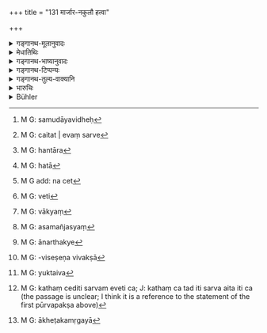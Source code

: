 +++
title = "131 मार्जार-नकुलौ हत्वा"

+++

<details><summary>गङ्गानथ-मूलानुवादः</summary>

Having killed a cat, an ichneumon, a blue jay, a frog, a dog, an iguana, an owl and a crow,—he shall perform the penance of the ‘Śūdra-killer.’—(131)
</details>

<details><summary>मेधातिथिः</summary>

अतिमहत्वात् प्रायश्चित्तस्य समुदायवधे[^१८८] प्रायश्चित्तम् एतत् । तेअर्स्


[^१८८]:
     M G: samudāyavidheḥ

- <u>ननु</u> चात्र "साहित्यं न विवक्षितम्" इत्य् उक्तं यतो जातिभ्रंशकरादिषु । कथं चैते सर्वे[^१८९] चैकस्य हन्तव्यतया[^१९०] उपनयेयुः । अतिरिक्तसद्भावे न तन्निमित्तं स्यात् । अर्थान्तरम् एवैतद् वशेनैव तच् छक्यते वक्तुम् । तेनावृत्तेन हन्ता[^१९१] । अधिकवधे त्व् अन्यद् भविष्यति । नैतच् छ्रूयते न्यूने वधे च न स्यात् । "पयः पिबेत्" (म्ध् ११.१३१) इत्यादि प्रत्येकविधेन संबध्यते । न समुदाये प्रत्येकं वाक्यपरिसमाप्तिः समुदाये वा, अर्थान्तरे तु[^१९२] स्थातुं लभ्यन्ते । 


[^१९२]:
     M G add: na cet


[^१९१]:
     M G: hatā


[^१९०]:
     M G: hantāra


[^१८९]:
     M G: caitat | evaṃ sarve

- <u>यत्</u> तावद् उच्यते "साहित्यं न विवक्षितम्" इति, तत्र न विवक्ष्यते यत्र प्रत्येकं संबन्धिवाच्यम् अर्थवत् । यथा "यस्य पिता पितामहः सोमं न पिबेत्" (म्स् २.५.५) इति । यत्र पुनर् अविवक्ष्यमाणे वाच्यम् एवानर्थकं तत्र तत्परिहारार्थं युक्ता विवक्षा । यथा वक्ष्यति "सहस्रस्य प्रमापणे पूर्णे वानसि" (म्ध् ११.१३९) इति । अत्राविवक्षायां सहस्रस्येति व्यर्थं स्यात् । एवं हि शास्त्रान्तरविरोधाद् अतिमहत्वे युक्तैव विवक्षा । 

- <u>ननु</u> च पदोपादानतायाम् अपि लक्षणागतस्य विशेषणस्याविवक्षैव । यथा यस्योभयं हविर् इत्य् उभयशब्दार्थं तत्र तुल्यम् । अत्र हविर् उभयम् इति च पदद्वये वक्ष्यमाणे वाक्यभेदः । हविर् अत्रोभयं चेति[^१९३] । यत्रावस्थाभेदस् तत्र वाक्यभेदपरिहारार्थम् अवश्यं भेदः । अन्यतरस्मिन् व्यवहितो गुणो वा हातव्यो भवति । तथोभ्यशब्दे सर्वम् अस्ति । आर्च्छेद् इति (च्ड़्। शब् ओन् प्म्स् ६.४.२२) हविःशब्देन व्यवहितो भवति, संख्यानुरूपत्वात् । गुणानुवादकत्वं वास्य संभवति । अविवक्षिते च तस्मिन् परिशिष्टं वाक्यम् अर्थवाद एव । इह पुनः समुदायविवक्षायां सहस्रशब्दविवक्षायां वा कृत्स्नम् एव वाक्यम् अर्थकम् । तथा ह्य् एतावद् वाच्यं[^१९४] स्यात् । स्थानतां प्रमाणतां तथास्यां शूद्रहत्याव्रतम् इत्य् एतावद् वक्तव्यं स्यात् । प्रमाणे शूद्रहत्येति । एतावताम् एव हिंसा संभवति । 


[^१९४]:
     M G: vākyaṃ


[^१९३]:
     M G: veti

- तथान्यद् अप्य् एवं जातीयकं विशेषणं न विवक्ष्येत, समानन्यायत्वात्- "फलदानां तु वृक्षाणाम्" (म्ध् ११.१४१) इति । ततश् च सर्वम् असमञ्जसं[^१९५] स्यात् । 


[^१९५]:
     M G: asamañjasyaṃ

- पौरुषेयं चेदं वाक्यं नैव वैदिकम् । वेदे च कस्य पुरुषस्य प्रयोगः किमर्थम् अनर्थकं प्रयुक्तम् इति । इह तु बुद्धिपूर्वे प्रयोगे मात्रायाम् अप्य् अयुक्तम् आनर्थक्यम्[^१९६] । तत्साहित्यविवक्षाविसेषणविवक्षा[^१९७] वायुक्तैव[^१९८] । यच् चोक्तं "कथं चैते सर्वे च"[^१९९] इति तत्राप्य् आखेटकार्थमृगयायां[^२००] दावदाहिनो वा उपपाद्यतयैव ।


[^२००]:
     M G: ākheṭakamṛgayā


[^१९९]:
     M G: kathaṃ cediti sarvam eveti ca; J: kathaṃ ca tad iti sarva aita iti ca (the passage is unclear; I think it is a reference to the statement of the first pūrvapakṣa above)


[^१९८]:
     M G: yuktaiva


[^१९७]:
     M G: -viseṣeṇa vivakṣā


[^१९६]:
     M G: ānarthakye

- यद् अप्य् उक्तम् अतिरिक्तसद्भावे न तन्निमित्तम् इति, तद् अप्य् अयुक्तम् । न त्व् आधिक्ये पूर्वेषां नाशो न्यूनेषु च तथैव कल्पणा कार्या ॥ ११.१३१ ॥
</details>

<details><summary>गङ्गानथ-भाष्यानुवादः</summary>

Inasmuch as the expiation prescribed is a heavy one, it should be understood as applying to a case where *all* these animals have been killed.

“It has been asserted in connection with offences leading to loss of caste, etc., that a combination is not meant. How too is it ever possible for all these animals to come up before any one man and be killed? If only some of these were present, the required conditions would not be there; in fact it would become a wholly different case. Hence the person meant should be one who has killed one of these animals
*repeatedly*. But there is nothing in the text, to show that this is
what is meant Nor can the expiation be taken as referring to the killing of each single animal, as there is in the case of such assertion as ‘one should drink milk, etc., etc.’” (132)

Thus then, the sentence cannot be taken either as referring to each of the animals severally, or as referring to all of them together; nor is there any third way possible.

It has been said that a *combination cannot* be meant. If a combination is not meant, then the only way in which the text could be taken would be to take it as referring to each individual singly; just as there is in the case of the assertion ‘he whose father or grandfather has not drunk the Soma, etc., etc.’ But in a case (like the present) where it is found that the whole sentence becomes meaningless if it is not taken as referring to a combination of all the individuals, it is only right that, with a view to avoid such a contingency, the sentence should be taken as referring to such combination; for instance, in the case of the text—‘In the case of killing a thousand animals etc.’ (140),—if a combination were not meant, the mention of the specific number ‘thousand’ would be meaningless. It is only when, if the sense adopted happens to be very much contrary to what has been laid down in other scriptural texts, that such a sense can be rejected.

“But even in a case where a certain idea is expressed directly by the words of the text, no significance is ever meant to be attached to the qualifications involved in its indirect implication; for instance, in the ease of the assertion—‘he whose both sacrificial materials become spoilt, etc.’—significance is not meant to be attached to the exact denotation of the term ‘both.’ In this sentence there are two terms ‘both’ and ‘sacrificial material’; and if significance is attached to both these terms, there results syntactical split, as we shall explain later on. When however it is doubtful whether in a given case significance attaches to the ‘material’ or the ‘both’—the two have to be taken separately, in order to avoid the syntactical split; or what is predicated in the sentence has to be taken as having no connection with one of the two terms. Now what is in closest proximity to the predicate ‘becomes spoilt’ is the term ‘material,’—as is clear from the fact that its *number* is more in keeping with that of this term; so that the other term becomes reiterative of the qualification of the ‘material.’ If on the other hand, no significance attaches to the term ‘material,’ then, the rest of the sentence can be taken only as declamatory. In the case in question, if a combination wore meant to be expressed, or if stress were to be laid upon the term ‘thousand’ (in 140), the whole sentence would become meaningless. So that all that the passage would mean is that—‘one should perform the penance of the Śūdra-killer......(?),’ and that ‘the act of killing these is similar to the killing of a Śūdra,’ and all that this would secure would he that; these few animals would not he killed (?)”

On the principle here enunciated, we might regard other qualifications also as not meant to be emphasised; for instance under Verse 142. And all this would lead to a deal of incongruity. Then again the passage we are dealing with is the work of a human author, and it does not belong to the Veda. In the case of a Vedic passage, whose usage would it represent? And whom could we charge with having made use of a meaningless assertion? In the case of a passage like the present one, on the other hand, which is the conscious work of a human author, if there is an incongruity in regard to even a single syllable, the writer becomes at once open to the charge of having made use of a meaningless expression.

For all these reasons the only right course is to regard *combination* and its qualification as both equally meant to be significant.

As regards the argument that there can be no possibility of so many animals being killed at one and the same time,—it is quite possible for those who go on hunting excursions and who follow the profession of setting fire to forests.

Lastly as regards the argument, that if even a single one of these several animals is not killed, there would be no occasion for the prescribed expiation,—this also is not right. For just as in the case of the killing of more animals than those enumerated, so also in that of killing fewer than those, a proper adjustment of the requisite expiation can always be made.—(131)
</details>

<details><summary>गङ्गानथ-टिप्पन्यः</summary>

This verse is quoted in *Aparārka* (p. 1130), which adds that this
refers to intentional repetitions, of the act;—and in *Mitākṣarā*
(3.270) as laying down the ‘Six-monthy Penance’ for the killing of all
the animals mentioned, collectively.
</details>

<details><summary>गङ्गानथ-तुल्य-वाक्यानि</summary>

**(verses 11.131-132)  
**

*Gautama* (22-19).—‘For injuring a frog, an ichneumon, a crow, a
chameleon, a musk-rat, a mouse or a dog (the penance is the same as that
for the murder of a Vaiśya).’

*Baudhāyana* (1.19.6).—‘For killing a flamingo, a Bhāsa bird, a peacock,
a Brāhmaṇī duck, a Pracetaka, a crow, an owl, a frog, a musk-rat, a dog,
a Babhru, a common ichneumon, and so forth, the offender shall pay the
same fine as for the killing of a Śūdra.’

*Āpastamba* (1.25.13).—‘If a crow, a chameleon, a pea-cock, a Brāhmaṇī
duck, a swan, the vulture called *Bhāsa*, a frog, an ichneumon, a
musk-rat, or a dog has been killed, then the offender should perform the
same penance as that for killing a Śūdra.’

*Vaṣhiṣṭha* (21.24).—‘Having slain a dog, a cat, an ichneumon, a snake,
a frog, or a rat,—one shall perform the *Kṛcchra* penance of twelve
days’ duration, and also give something to a Brāhmaṇa.’

*Viṣṇu* (50.30-32).—‘If he has intentionally killed a dog, he should
fast for three days. If he has unintentionally killed a mouse, or a cat,
or an ichneumon, or a frog, or a Duṇḍubha snake, or a large serpent—he
must fast for one day, and on the next day give a dish of milk, sesamum
and rice mixed together to a Brāhmaṇa and give him an iron hoe as his
fee: If he has unintentionally killed an iguana, or an owl, or a crow,
or a fish, he must fast for three days.’

*Yājñavalkya* (3.271).—‘For killing a cat, an alligator, an ichneumon, a
frog or birds, one should drink milk for three days, or perform a
quarter of the *Kṛcchra* penance.’
</details>

<details><summary>भारुचिः</summary>

समुच्चितानां वध एतत् प्रायश्चित्तम् । तथा च वक्ष्यति "अस्थिमतां तु सत्त्वानां सहस्रस्य प्रमापने" इति । अपरे तु लघुत्वाद् एतेषां शूद्रजातानां प्रतिलोमानाम् आयोगवक्षत्तृचण्डालानां यद् वधे प्रायश्चित्तं तद् एतत् समस्तवध इति । प्रत्येकं तु वध इदम् अन्यत् प्रायश्चित्तं पूर्वस्माल् लघूपदिश्यते ॥ ११.१३० ॥
</details>

<details><summary>Bühler</summary>

132	Having killed a cat, an ichneumon, a blue jay, a frog, a dog, an iguana, an owl, or a crow, he shall perform the penance for the murder of a Sudra;
</details>
